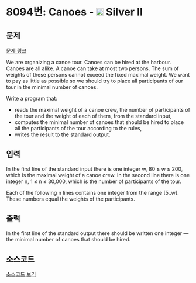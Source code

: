 # 8094번: Canoes - <img src="https://static.solved.ac/tier_small/9.svg" style="height:20px" /> Silver II

<!-- performance -->

<!-- 문제 제출 후 깃허브에 푸시를 했을 때 제출한 코드의 성능이 입력될 공간입니다.-->

<!-- end -->

## 문제

[문제 링크](https://boj.kr/8094)


<p>We are organizing a canoe tour. Canoes can be hired at the harbour. Canoes are all alike. A canoe can take at most two persons. The sum of weights of these persons cannot exceed the fixed maximal weight. We want to pay as little as possible so we should try to place all participants of our tour in the minimal number of canoes.</p>

<p>Write a program that:</p>

<ul>
<li>reads the maximal weight of a canoe crew, the number of participants of the tour and the weight of each of them, from the standard input,</li>
<li>computes the minimal number of canoes that should be hired to place all the participants of the tour according to the rules,</li>
<li>writes the result to the standard output.</li>
</ul>



## 입력


<p>In the first line of the standard input there is one integer&nbsp;w, 80 ≤ w ≤ 200, which is the maximal weight of a canoe crew. In the second line there is one integer n, 1 ≤ n ≤ 30,000, which is the number of participants of the tour.</p>

<p>Each of the following n&nbsp;lines contains one integer from the range [5..w]. These numbers equal the weights of the participants.</p>



## 출력


<p>In the first line of the standard output there should be written one integer — the minimal number of canoes that should be hired.</p>



## 소스코드

[소스코드 보기](Canoes.cpp)